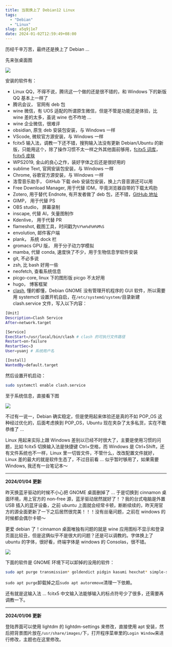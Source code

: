 ```yaml
---
title: 当我换上了 Debian12 Linux
tags:
  - "Debian"
  - "Linux"
slug: a5q9j1e7
date: 2024-01-02T12:59:49+08:00
---
```


历经千辛万苦，最终还是换上了 Debian ...

<!--more-->

先来张桌面图

![](https://gcore.jsdelivr.net/gh/yuanj82/static/blog/202401021323392.png)

安装的软件有：

- Linux QQ，不得不说，腾讯这一个做的还是很不错的，和 Windows 下的新版 QQ 基本上一样了
- 腾讯会议， 官网有 deb 包
- wine 微信，有 UOS 适配的所谓原生微信，但是不管是功能还是体验，比 wine 差的太多，虽说 wine 也不咋地 ...
- wine 企业微信，很难评
- obsidian, 原生 deb 安装包安装，与 Windows 一样
- VScode, 微软官方源安装，与 Windows 一样
- fcitx5 输入法，调教一下还不错，搜狗输入法没有更新 Debian/Ubuntu 的新版，只能用这个，除了操作习惯不太一样之外其他面前够用，[fcitx5 词库](https://github.com/wuhgit/CustomPinyinDictionary)，[fcitx5 皮肤](https://github.com/sxqsfun/fcitx5-sogou-themes)
- WPS2019, 金山的良心之作，装好字体之后还是很好用的
- sublime Text, 官网安装包安装，与 Windows 一样
- Chrome, 谷歌官方源安装，与 Windows 一样
- 洛雪音乐助手， GitHub 下载 deb 安装包安装，换上六音音源还可以用
- Free Download Manager, 用于代替 IDM，毕竟浏览器自带的下载太鸡肋
- Zotero, 用于替代 Endnote, 有开发者做了 deb 包，还不错，[GitHub 地址](https://github.com/retorquere/zotero-deb)
- GIMP， 用于代替 PS
- OBS studio， 屏幕录制
- inscape, 代替 AI，矢量图制作
- Kdenlive， 用于代替 PR
- flameshot, 截图工具，时间戳为`%Y%m%d%H%M%S`
- envolution, 邮件客户端
- plank， 系统 dock 栏
- gromacs GPU 版， 用于分子动力学模拟
- mamba, 代替 conda, 速度快了不少，用于生物信息学软件安装
- git, 不必多说
- zsh, 比 bash 好用一些
- neofetch, 查看系统信息
- picgo-core, linux 下的图形版 picgo 不太好用
- hugo， 博客框架
- [clash](https://github.com/doreamon-design/clash), 懂的都懂，Debian GNOME 没有管理开机程序的 GUI 软件，所以需要用 systemctl 设置开机自启，在`/etc/systemd/system/`目录新建 clash.service 文件，写入以下内容：

```bash
[Unit]
Description=Clash Service
After=network.target

[Service]
ExecStart=/usr/local/bin/clash # clash 的可执行文件路径
Restart=on-failure
RestartSec=3
User=yuanj # 系统用户名

[Install]
WantedBy=default.target
```

然后设置开机启动：

```bash
sudo systemctl enable clash.service 
```

至于系统信息，直接看下图

![](https://gcore.jsdelivr.net/gh/yuanj82/static/blog/202401021340831.png)

不过有一说一，Debian 确实稳定，但是使用起来体验还是真的不如 POP_OS 这种经过优化的，后面考虑换到 POP_OS，Ubuntu 现在夹杂了太多私货，实在不敢恭维了 ...

Linux 用起来实际上跟 Windows 差别以已经不时很大了，主要是使用习惯的问题，比如 fcitx5 切换输入法是快捷键 Ctrl+空格，而 Windows 是 Ctrl+Shift，还有文件系统也不一样，Linux 里一切皆文件，不管什么，改改配置文件就好，Linux 差的最大的就是软件生态了，不过目前看 ... 似乎暂时够用了，如果需要 Windows, 我还有一台笔记本～

---

**2024/01/04 更新**

昨天换蓝牙驱动的时候不小心把 GNOME 桌面删掉了 ... 于是切换到 cinnamon 桌面环境，用上官方的 non-free 源，蓝牙驱动居然就好了！？我的台式电脑是外置 USB 插入的蓝牙设备，之前 ubuntu 上面就会经常卡顿，断断续续的，昨天用官方的源全面更新了一下之后居然很完美！！！没有丝毫问题，之前在 windows 的时候都会偶尔卡顿～

更爱 debian 了！cinnamon 桌面唯独有问题的就是 wine 应用图标不显示和登录页面比较丑，但是这俩似乎不是很大的问题？还是可以调教的。字体换上了 ubuntu 的字体，很好看，终端字体是 windows 的 Consolas，很不错。

![](https://cdn.jsdelivr.net/gh/yuanj82/static/blog/20240104105911.png)

下面的软件是 GNOME 环境下可以卸掉的没用的软件：

```bash
sudo apt purge transmission* goldendict pidgin kasumi hexchat* simple-scan gnome-games brasero* imagemagick* gnote gnome-font-viewer debian-reference firefox* libreoffice* cheese* gnome-sound-recorder gnome-logs gnome-calculator gnome-characters gnome-online-accounts gnome-screenshot gnome-user-docs gnome-user-share xiterm+thai
```
`sudo apt purge`卸载掉之后`sudo apt autoremove`清理一下依赖。

还有就是这输入法 ... fcitx5 中文输入法能够输入的标点符号少了很多，还需要再调教一下。

---

**2024/01/06 更新**

登陆界面可以使用 lightdm 的 lightdm-settings 来修改，直接使用 apt 安装，然后把背景图片放在`/usr/share/images/`下，打开程序菜单里的`Login Window`来进行修改，主题也在这里修改。
